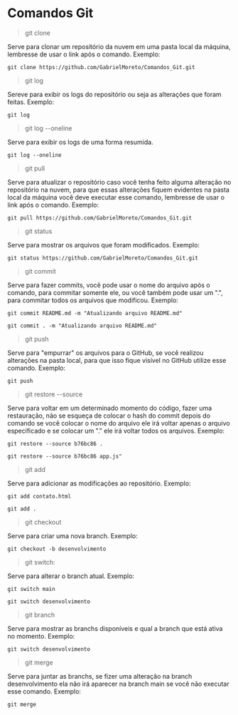 # Comandos Git

> git clone

Serve para clonar um repositório da nuvem em uma pasta local da máquina, lembresse de usar o link após o comando. Exemplo:

```
git clone https://github.com/GabrielMoreto/Comandos_Git.git
```

> git log

Sereve para exibir os logs do repositório ou seja as alterações que foram feitas. Exemplo:

```
git log
```

> git log --oneline

Serve para exibir os logs de uma forma resumida.

```
git log --oneline
```

> git pull

Serve para atualizar o repositório caso você tenha feito alguma alteração no repositório na nuvem, para que essas alterações fiquem evidentes na pasta 
local da máquina você deve executar esse comando, lembresse de usar o link após o comando. Exemplo:

```
git pull https://github.com/GabrielMoreto/Comandos_Git.git
```

> git status

Serve para mostrar os arquivos que foram modificados. Exemplo:

```
git status https://github.com/GabrielMoreto/Comandos_Git.git
```

> git commit

Serve para fazer commits, você pode usar o nome do arquivo após o comando, para commitar somente ele, ou você também pode usar um ".", para commitar todos os arquivos
que modificou. Exemplo:

```
git commit README.md -m "Atualizando arquivo README.md"
```
```
git commit . -m "Atualizando arquivo README.md"
```

> git push

Serve para "empurrar" os arquivos para o GitHub, se você realizou alterações na pasta local, para que isso fique visível no GitHub utilize esse comando. Exemplo:

```
git push
```

> git restore --source

Serve para voltar em um determinado momento do código, fazer uma restauração, não se esqueça de colocar o hash do commit depois do comando se você colocar o nome do 
arquivo ele irá voltar apenas o arquivo especificado e se colocar um "." ele irá voltar todos os arquivos. Exemplo:

```
git restore --source b76bc86 .
```
```
git restore --source b76bc86 app.js"
```

> git add

Serve para adicionar as modificações ao repositório. Exemplo: 

```
git add contato.html
```
```
git add .
```

> git checkout

Serve para criar uma nova branch. Exemplo:

```
git checkout -b desenvolvimento
```

> git switch: 

Serve para alterar o branch atual. Exemplo:

```
git switch main
```
```
git switch desenvolvimento
```

> git branch

Serve para mostrar as branchs disponíveis e qual a branch que está ativa no momento. Exemplo: 

```
git switch desenvolvimento
```

> git merge

Serve para juntar as branchs, se fizer uma alteração na branch desenvolvimento ela não irá aparecer na branch main se você não executar esse comando. Exemplo:

```
git merge
```

